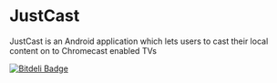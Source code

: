 JustCast
========
JustCast is an Android application which lets users to cast their local content on to Chromecast enabled TVs


[![Bitdeli Badge](https://d2weczhvl823v0.cloudfront.net/rajendrag/justcast/trend.png)](https://bitdeli.com/free "Bitdeli Badge")

